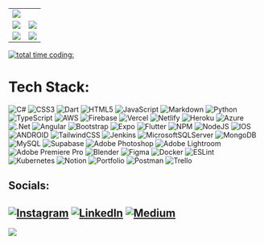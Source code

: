 <table width="100%">
  <tr>
   <td colspan="2"><img src="https://holopin.me/myffo"/></td>
  </tr>
  <tr>
   <td><img src="https://github-readme-stats-fscwwl8nn-dar1ooo.vercel.app/api/wakatime?username=dar1ooo&layout=compact&langs_count=10&theme=algolia&custom_title=Coding%20Time&hide=Other&range=all_time"/></td>
   <td><img src="https://github-profile-trophy.vercel.app/?username=dar1ooo&theme=darkhub&no-frame=false&no-bg=false&margin-w=4&row=2&column=3"/></td>
  </tr>
   <tr>
   <td><img src="https://github-readme-streak-stats.herokuapp.com/?user=dar1ooo&theme=algolia&hide_border=false"/></td>
   <td><img src="https://dar1ooo-readme-stats.vercel.app/api?username=dar1ooo&count_private=true&theme=algolia&custom_title=Github%20Stats"/></td>
  </tr>
 </table>

[![total time coding: ](https://wakatime.com/badge/user/fa934d48-2f5f-4190-bfe2-457ca68fec95.svg)](https://wakatime.com/@fa934d48-2f5f-4190-bfe2-457ca68fec95)

# Tech Stack:
![C#](https://img.shields.io/badge/c%23-%23239120.svg?style=for-the-badge&logo=c-sharp&logoColor=white&color=black) ![CSS3](https://img.shields.io/badge/css3-%231572B6.svg?style=for-the-badge&logo=css3&logoColor=white&color=black) ![Dart](https://img.shields.io/badge/dart-%230175C2.svg?style=for-the-badge&logo=dart&logoColor=white&color=black) ![HTML5](https://img.shields.io/badge/html5-%23E34F26.svg?style=for-the-badge&logo=html5&logoColor=white&color=black) ![JavaScript](https://img.shields.io/badge/javascript-%23323330.svg?style=for-the-badge&logo=javascript&logoColor=white&color=black) ![Markdown](https://img.shields.io/badge/markdown-%23000000.svg?style=for-the-badge&logo=markdown&logoColor=white&color=black) ![Python](https://img.shields.io/badge/python-3670A0?style=for-the-badge&logo=python&logoColor=white&color=black) ![TypeScript](https://img.shields.io/badge/typescript-%23007ACC.svg?style=for-the-badge&logo=typescript&logoColor=white&color=black) ![AWS](https://img.shields.io/badge/AWS-%23FF9900.svg?style=for-the-badge&logo=amazon-aws&logoColor=white&color=black) ![Firebase](https://img.shields.io/badge/firebase-%23039BE5.svg?style=for-the-badge&logo=firebase&color=black&logoColor=white) ![Vercel](https://img.shields.io/badge/vercel-%23000000.svg?style=for-the-badge&logo=vercel&logoColor=white&color=black) ![Netlify](https://img.shields.io/badge/netlify-%23000000.svg?style=for-the-badge&logo=netlify&logoColor=white) ![Heroku](https://img.shields.io/badge/heroku-%23430098.svg?style=for-the-badge&logo=heroku&logoColor=white&color=black) ![Azure](https://img.shields.io/badge/azure-%230072C6.svg?style=for-the-badge&logo=azure-devops&logoColor=white&color=black) ![.Net](https://img.shields.io/badge/.NET-5C2D91?style=for-the-badge&logo=.net&logoColor=white&color=black) ![Angular](https://img.shields.io/badge/angular-%23DD0031.svg?style=for-the-badge&logo=angular&logoColor=white&color=black) ![Bootstrap](https://img.shields.io/badge/bootstrap-%23563D7C.svg?style=for-the-badge&logo=bootstrap&logoColor=white&color=black) ![Expo](https://img.shields.io/badge/expo-1C1E24?style=for-the-badge&logo=expo&logoColor=white&color=black) ![Flutter](https://img.shields.io/badge/Flutter-%2302569B.svg?style=for-the-badge&logo=Flutter&logoColor=white&color=black) ![NPM](https://img.shields.io/badge/NPM-%23000000.svg?style=for-the-badge&logo=npm&logoColor=white&color=black) ![NodeJS](https://img.shields.io/badge/node.js-6DA55F?style=for-the-badge&logo=node.js&logoColor=white&color=black) ![IOS](https://img.shields.io/badge/IOS-%2320232a.svg?style=for-the-badge&logo=apple&logoColor=white&color=black) ![ANDROID](https://img.shields.io/badge/android-%2320232a.svg?style=for-the-badge&logo=android&logoColor=white&color=black) ![TailwindCSS](https://img.shields.io/badge/tailwindcss-%2338B2AC.svg?style=for-the-badge&logo=tailwind-css&logoColor=white&color=black) ![Jenkins](https://img.shields.io/badge/jenkins-%232C5263.svg?style=for-the-badge&logo=jenkins&logoColor=white&color=black) ![MicrosoftSQLServer](https://img.shields.io/badge/Microsoft%20SQL%20Sever-CC2927?style=for-the-badge&logo=microsoft%20sql%20server&logoColor=white&color=black) ![MongoDB](https://img.shields.io/badge/MongoDB-%234ea94b.svg?style=for-the-badge&logo=mongodb&logoColor=white&color=black) ![MySQL](https://img.shields.io/badge/mysql-%2300f.svg?style=for-the-badge&logo=mysql&logoColor=white&color=black) ![Supabase](https://img.shields.io/badge/Supabase-3ECF8E?style=for-the-badge&logo=supabase&logoColor=white&color=black) ![Adobe Photoshop](https://img.shields.io/badge/adobephotoshop-%2331A8FF.svg?style=for-the-badge&logo=adobephotoshop&logoColor=white&color=black) ![Adobe Lightroom](https://img.shields.io/badge/Adobe%20Lightroom-31A8FF.svg?style=for-the-badge&logo=Adobe%20Lightroom&logoColor=white&color=black) ![Adobe Premiere Pro](https://img.shields.io/badge/Adobe%20Premiere%20Pro-9999FF.svg?style=for-the-badge&logo=Adobe%20Premiere%20Pro&logoColor=white&color=black) ![Blender](https://img.shields.io/badge/blender-%23F5792A.svg?style=for-the-badge&logo=blender&logoColor=white&color=black) ![Figma](https://img.shields.io/badge/figma-%23F24E1E.svg?style=for-the-badge&logo=figma&logoColor=white&color=black) ![Docker](https://img.shields.io/badge/docker-%230db7ed.svg?style=for-the-badge&logo=docker&logoColor=white&color=black) ![ESLint](https://img.shields.io/badge/ESLint-4B3263?style=for-the-badge&logo=eslint&logoColor=white&color=black) ![Kubernetes](https://img.shields.io/badge/kubernetes-%23326ce5.svg?style=for-the-badge&logo=kubernetes&logoColor=white&color=black) ![Notion](https://img.shields.io/badge/Notion-%23000000.svg?style=for-the-badge&logo=notion&logoColor=white&color=black) ![Portfolio](https://img.shields.io/badge/Portfolio-%23000000.svg?style=for-the-badge&logo=firefox&logoColor=white) ![Postman](https://img.shields.io/badge/Postman-FF6C37?style=for-the-badge&logo=postman&logoColor=white&color=black) ![Trello](https://img.shields.io/badge/Trello-%23026AA7.svg?style=for-the-badge&logo=Trello&logoColor=white&color=black)

  
## Socials:
[![Instagram](https://img.shields.io/badge/Instagram-%23E4405F.svg?logo=Instagram&logoColor=white&color=black)](https://instagram.com/dar1ooo) [![LinkedIn](https://img.shields.io/badge/LinkedIn-%230077B5.svg?logo=linkedin&logoColor=white&color=black)](https://linkedin.com/in/dario-schaffner) [![Medium](https://img.shields.io/badge/Medium-12100E?logo=medium&logoColor=white&color=black)](https://medium.com/@myffo) 
---
[![](https://visitcount.itsvg.in/api?id=dar1ooo&icon=0&color=0)](https://visitcount.itsvg.in)

